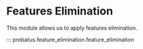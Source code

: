 # Features Elimination

This module allows us to apply features elimination.


::: probatus.feature_elimination.feature_elimination
